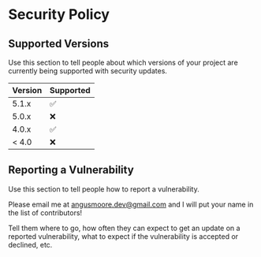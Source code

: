 # Security Policy

## Supported Versions

Use this section to tell people about which versions of your project are
currently being supported with security updates.

| Version | Supported          |
| ------- | ------------------ |
| 5.1.x   | :white_check_mark: |
| 5.0.x   | :x:                |
| 4.0.x   | :white_check_mark: |
| < 4.0   | :x:                |

## Reporting a Vulnerability

Use this section to tell people how to report a vulnerability.

Please email me at angusmoore.dev@gmail.com and I will put your name in the list of contributors!

Tell them where to go, how often they can expect to get an update on a
reported vulnerability, what to expect if the vulnerability is accepted or
declined, etc.
